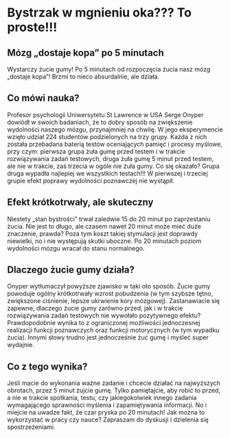 # Bystrzak w mgnieniu oka??? To proste!!!
## Mózg „dostaje kopa” po 5 minutach
Wystarczy żucie gumy! Po 5 minutach od rozpoczęcia żucia nasz mózg  „dostaje kopa”! Brzmi to nieco absurdalnie, ale działa.
## Co mówi nauka?
Profesor psychologii Uniwersytetu St Lawrence w USA Serge Onyper dowiódł w swoich badaniach, że to dobry sposób na zwiększenie wydolności naszego mózgu, przynajmniej na chwilę.
W  jego eksperymencie wzięło udział 224 studentów podzielonych na trzy  grupy. Każda z nich została przebadana baterią testów oceniających  pamięć i procesy myślowe, przy czym: pierwsza grupa żuła gumę przed  testem i w trakcie rozwiązywania zadań testowych, druga żuła gumę 5  minut przed testem, ale nie w trakcie, zaś trzecia w ogóle nie żuła  gumy.
Co się okazało? Grupa druga wypadła najlepiej we wszystkich  testach!!! W pierwszej i trzeciej grupie efekt poprawy wydolności  poznawczej nie wystąpił.

## Efekt krótkotrwały, ale skuteczny
Niestety „stan bystrości” trwał  zaledwie 15 do 20 minut po zaprzestaniu żucia. Nie jest to długo, ale  czasem nawet 20 minut może mieć duże znaczenie, prawda? Poza tym koszt  takiej stymulacji jest doprawdy niewielki, no i nie występują skutki  uboczne. Po 20 minutach poziom wydolności mózgu wracał do stanu  normalnego.
## Dlaczego żucie gumy działa?
Onyper wytłumaczył powyższe zjawisko w taki oto sposób. Żucie gumy powoduje ogólny krótkotrwały wzrost pobudzenia (w tym szybsze tętno, zwiększone ciśnienie, lepsze ukrwienie kory  mózgowej). Zastanawiacie się zapewne, dlaczego żucie gumy zarówno przed,  jak i w trakcie rozwiązywania zadań testowych nie wywołało pozytywnego  efektu? Prawdopodobnie wynika to z ograniczonej możliwości jednoczesnej  realizacji funkcji poznawczych oraz funkcji motorycznych (w tym wypadku  żucia). Innymi słowy trudno jest jednocześnie żuć gumę i myśleć super  wydajnie.

## Co z tego wynika?
Jeśli macie do wykonania ważne zadanie i chcecie działać na najwyższych obrotach, przez 5 minut żujcie gumę. Tylko  pamiętajcie, aby robić to przed, a nie w trakcie spotkania, testu, czy  jakiegokolwiek innego zadania wymagającego sprawności myślenia i  zapamiętywania informacji. No i miejcie na uwadze fakt, że czar pryska  po 20 minutach!
Jak można to wykorzystać w pracy czy nauce? Zapraszam do dyskusji i dzielenia się spostrzeżeniami.
